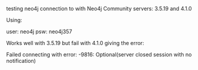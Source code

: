 
testing neo4j connection to with Neo4j Community servers: 3.5.19 and 4.1.0

Using:

user: neo4j
psw: neo4j357


Works well with 3.5.19 but fail with 4.1.0 giving the error: 

Failed connecting with error: -9816: Optional(server closed session with no notification)
